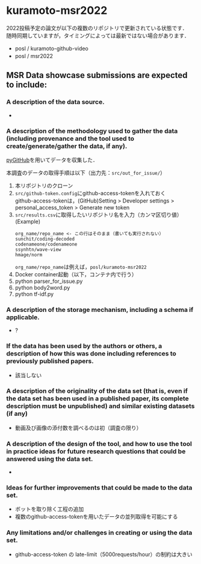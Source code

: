 # kuramoto-msr2022
2022投稿予定の論文が以下の複数のリポジトリで更新されている状態です．<br>
随時同期していますが，タイミングによっては最新ではない場合があります．

- posl / kuramoto-github-video　　
- posl / msr2022　　

## MSR Data showcase submissions are expected to include:
### A description of the data source. <br>
- 
### A description of the methodology used to gather the data (including provenance and the tool used to create/generate/gather the data, if any). <br>
[pyGitHub](https://pygithub.readthedocs.io/en/latest/introduction.html)を用いてデータを収集した．
  
本調査のデータの取得手順は以下（出力先：`src/out_for_issue/`）
  1. 本リポジトリのクローン
  2. `src/github-token.config`にgithub-access-tokenを入れておく
      <br>github-access-tokenは，(GitHub)Setting > Developer settings > personal_access_token > Generate new token
  3. `src/results.csv`に取得したいリポジトリ名を入力（カンマ区切り値） <br> (Example)
      ~~~
      org_name/repo_name <- この行はそのまま（書いても実行されない）
      sunchit/coding-decoded
      codenameone/codenameone
      ssynhtn/wave-view
      hmage/norm
      ~~~
      `org_name/repo_name`は例えば，`posl/kuramoto-msr2022`
  4. Docker container起動（以下，コンテナ内で行う）
  5. python parser_for_issue.py
  6. python body2word.py
  7. python tf-idf.py

### A description of the storage mechanism, including a schema if applicable. <br>
- ?
### If the data has been used by the authors or others, a description of how this was done including references to previously published papers. <br>
- 該当しない
### A description of the originality of the data set (that is, even if the data set has been used in a published paper, its complete description must be unpublished) and similar existing datasets (if any) <br>
- 動画及び画像の添付数を調べるのは初（調査の限り）
### A description of the design of the tool, and how to use the tool in practice ideas for future research questions that could be answered using the data set. <br>
- 
### Ideas for further improvements that could be made to the data set. <br>
- ボットを取り除く工程の追加
- 複数のgithub-access-tokenを用いたデータの並列取得を可能にする
### Any limitations and/or challenges in creating or using the data set. <br>
- github-access-token の late-limit（5000requests/hour）の制約は大きい
